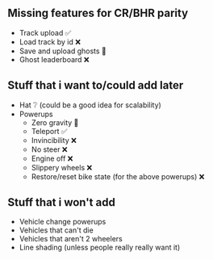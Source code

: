 ## Missing features for CR/BHR parity

- Track upload ✅
- Load track by id ❌
- Save and upload ghosts 🚧
- Ghost leaderboard ❌

## Stuff that i want to/could add later

- Hat ❔ (could be a good idea for scalability)
- Powerups
    - Zero gravity 🚧
    - Teleport ✅
    - Invincibility ❌
    - No steer ❌
    - Engine off ❌
    - Slippery wheels ❌
    - Restore/reset bike state (for the above powerups) ❌

## Stuff that i won't add

- Vehicle change powerups
- Vehicles that can't die
- Vehicles that aren't 2 wheelers
- Line shading (unless people really really want it)

